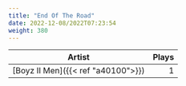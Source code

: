 ```yaml
---
title: "End Of The Road"
date: 2022-12-08/2022T07:23:54
weight: 380
---
```




 Artist | Plays 
----- | -----:
[Boyz II Men]({{< ref "a40100">}}) | 1
